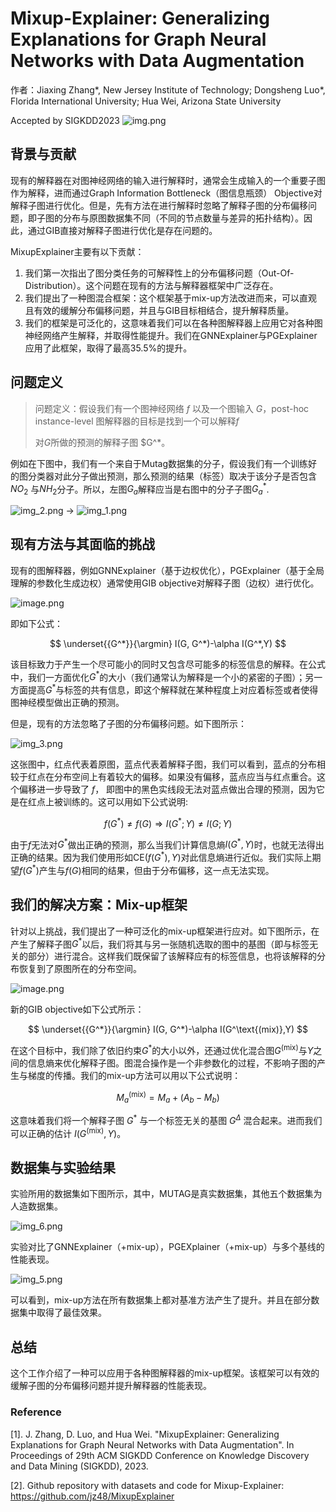 # Mixup-Explainer: Generalizing Explanations for Graph Neural Networks with Data Augmentation

作者：Jiaxing Zhang*, New Jersey Institute of Technology; Dongsheng Luo*, Florida International University; Hua Wei, Arizona State University

Accepted by SIGKDD2023 ![img.png](img/img_0.png)

## 背景与贡献

现有的解释器在对图神经网络的输入进行解释时，通常会生成输入的一个重要子图作为解释，进而通过Graph Information Bottleneck（图信息瓶颈） Objective对解释子图进行优化。但是，先有方法在进行解释时忽略了解释子图的分布偏移问题，即子图的分布与原图数据集不同（不同的节点数量与差异的拓扑结构）。因此，通过GIB直接对解释子图进行优化是存在问题的。

MixupExplainer主要有以下贡献：

1. 我们第一次指出了图分类任务的可解释性上的分布偏移问题（Out-Of-Distribution）。这个问题在现有的方法与解释器框架中广泛存在。
2. 我们提出了一种图混合框架：这个框架基于mix-up方法改进而来，可以直观且有效的缓解分布偏移问题，并且与GIB目标相结合，提升解释质量。
3. 我们的框架是可泛化的，这意味着我们可以在各种图解释器上应用它对各种图神经网络产生解释，并取得性能提升。我们在GNNExplainer与PGExplainer应用了此框架，取得了最高35.5%的提升。

## 问题定义

> 问题定义：假设我们有一个图神经网络 $f$ 以及一个图输入 $G$，post-hoc instance-level 图解释器的目标是找到一个可以解释$f$
>
> 对$G$所做的预测的解释子图 $G^*。

例如在下图中，我们有一个来自于Mutag数据集的分子，假设我们有一个训练好的图分类器对此分子做出预测，那么预测的结果（标签）取决于该分子是否包含$NO_2$ 与$NH_2$分子。所以，左图$G_a$解释应当是右图中的分子子图$G_a^*$.

![img_2.png](img/img_2.png) -> ![img_1.png](img/img_1.png)

## 现有方法与其面临的挑战

现有的图解释器，例如GNNExplainer（基于边权优化），PGExplainer（基于全局理解的参数化生成边权）通常使用GIB objective对解释子图（边权）进行优化。

![image.png](img/vanilla_gib.png)

即如下公式：

$$
\underset{{G^*}}{\argmin} I(G, G^*)-\alpha I(G^*,Y)
$$

该目标致力于产生一个尽可能小的同时又包含尽可能多的标签信息的解释。在公式中，我们一方面优化$G^*$的大小（我们通常认为解释是一个小的紧密的子图）；另一方面提高$G^*$与标签的共有信息，即这个解释就在某种程度上对应着标签或者使得图神经模型做出正确的预测。

但是，现有的方法忽略了子图的分布偏移问题。如下图所示：

![img_3.png](img/img_3.png)

这张图中，红点代表着原图，蓝点代表着解释子图，我们可以看到，蓝点的分布相较于红点在分布空间上有着较大的偏移。如果没有偏移，蓝点应当与红点重合。这个偏移进一步导致了 $f$， 即图中的黑色实线段无法对蓝点做出合理的预测，因为它是在红点上被训练的。这可以用如下公式说明:

$$
f(G^*) \neq f(G) \Rightarrow I(G^*;Y) \neq I(G;Y)
$$

由于$f$无法对$G^*$做出正确的预测，那么当我们计算信息熵$I(G^*,Y)$时，也就无法得出正确的结果。因为我们使用形如$\text{CE}(f(G^*), Y)$对此信息熵进行近似。我们实际上期望$f(G^*)$产生与$f(G)$相同的结果，但由于分布偏移，这一点无法实现。

## 我们的解决方案：Mix-up框架

针对以上挑战，我们提出了一种可泛化的mix-up框架进行应对。如下图所示，在产生了解释子图$G^*$以后，我们将其与另一张随机选取的图中的基图（即与标签无关的部分）进行混合。这样我们既保留了该解释应有的标签信息，也将该解释的分布恢复到了原图所在的分布空间。

![image.png](img/our_gib.png)

新的GIB objective如下公式所示：

$$
\underset{{G^*}}{\argmin} I(G, G^*)-\alpha I(G^\text{(mix)},Y)
$$

在这个目标中，我们除了依旧约束$G^*$的大小以外，还通过优化混合图$G^{\text{(mix)}}$与$Y$之间的信息熵来优化解释子图。图混合操作是一个非参数化的过程，不影响子图的产生与梯度的传播。我们的mix-up方法可以用以下公式说明：

$$
M_a^{\text{(mix)}} = M_a + (A_b - M_b)
$$

这意味着我们将一个解释子图 $G^*$ 与一个标签无关的基图 $G^\Delta$ 混合起来。进而我们可以正确的估计 $I(G^\text{(mix)}, Y)$。

## 数据集与实验结果

实验所用的数据集如下图所示，其中，MUTAG是真实数据集，其他五个数据集为人造数据集。

![img_6.png](img/img_6.png)

实验对比了GNNExplainer（+mix-up），PGEXplainer（+mix-up）与多个基线的性能表现。

![img_5.png](img/img_5.png)

可以看到，mix-up方法在所有数据集上都对基准方法产生了提升。并且在部分数据集中取得了最佳效果。

## 总结

这个工作介绍了一种可以应用于各种图解释器的mix-up框架。该框架可以有效的缓解子图的分布偏移问题并提升解释器的性能表现。

### Reference

[1]. J. Zhang, D. Luo, and Hua Wei. "MixupExplainer: Generalizing Explanations for Graph Neural Networks with Data Augmentation".
In Proceedings of 29th ACM SIGKDD Conference on Knowledge Discovery and Data Mining (SIGKDD), 2023.

[2]. Github repository with datasets and code for Mixup-Explainer: https://github.com/jz48/MixupExplainer
